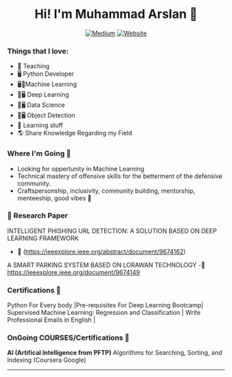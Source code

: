 <div align=center> 
  <h1> Hi! I'm Muhammad Arslan 👋 </h1> 

[![Medium](https://img.shields.io/badge/PMAT-Medium%20Profile!-purple?style=for-the-badge)](https://scholar.google.com/citations?user=Md2S0oQAAAAJ&hl=en&authuser=1)
[![Website](https://img.shields.io/website?label=LinkedIn.Profile&style=for-the-badge&url=https%3A%2F%2Fhuskyhacks.dev)](https://www.linkedin.com/in/marslanquerishi/)
<!-- [![Badges](https://img.shields.io/website?label=My.Security.Badges&style=for-the-badge&url=https%3A%2F%2FMy.Security.Badges)](https://www.credly.com/users/muhammad-irfan.7ab275d2/badges) -->
</div>


### Things that I love:
- 📕 Teaching
- 🖥️ Python Developer
- 🖥📕Machine Learning
- 📕🖥️ Deep Learning
- 📕🖥️ Data Science
- 📕🖥️ Object Detection
- 📒 Learning stuff
- 🌎 Share Knowledge Regarding my Field

### Where I'm Going 🧭
- Looking for oppertunity in Machine Learning
- Technical mastery of offensive skills for the betterment of the defensive community.
- Craftspersonship, inclusivity, community building, mentorship, menteeship, good vibes 🎵

### 📕 Research Paper
INTELLIGENT PHISHING URL DETECTION: A SOLUTION BASED ON 
DEEP LEARNING FRAMEWORK
- 📡 (https://ieeexplore.ieee.org/abstract/document/9674162)

A SMART PARKING SYSTEM BASED ON LORAWAN TECHNOLOGY 
-📡 https://ieeexplore.ieee.org/document/9674149



### Certifications 📜
Python For Every body |Pre-requisites For Deep Learning Bootcamp| Supervised Machine Learning: Regression and
Classification | Write Professional Emails in English | 


### OnGoing COURSES/Certifications 🎤
**AI (Artifical Intelligence from PFTP)**
Algorithms for Searching, Sorting, and Indexing (Coursera Google)

---

